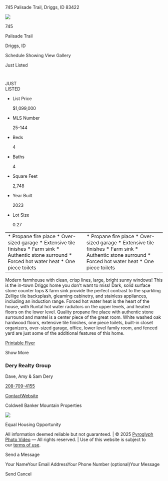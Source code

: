 745 Palisade Trail, Driggs, ID 83422


































![](https://www.facebook.com/tr?id=2530273103752075&ev=PageView&noscript=1)







745

Palisade Trail

Driggs, ID

Schedule Showing
View Gallery

Just Listed

![]()

![]()

JUST  
LISTED




* List Price

  $1,099,000
* MLS Number

  25-144
* Beds

  4
* Baths

  4
* Square Feet

  2,748
* Year Built

  2023
* Lot Size

  0.27

|  |  |
| --- | --- |
| * Propane fire place * Over-sized garage * Extensive tile finishes * Farm sink * Authentic stone surround * Forced hot water heat * One piece toilets | * Propane fire place * Over-sized garage * Extensive tile finishes * Farm sink * Authentic stone surround * Forced hot water heat * One piece toilets |

Modern farmhouse with clean, crisp lines, large, bright sunny windows! This is the in-town Driggs home you don't want to miss! Dark, solid surface stone counter tops & farm sink provide the perfect contrast to the sparkling Zellige tile backsplash, gleaming cabinetry, and stainless appliances, including an induction range. Forced hot water heat is the heart of the house, with Runtal hot water radiators on the upper levels, and heated floors on the lower level. Quality propane fire place with authentic stone surround and mantel is a center piece of the great room. White washed oak hardwood floors, extensive tile finishes, one piece toilets, built-in closet organizers, over-sized garage, office, lower level family room, and fenced yard are just some of the additional features of this home.

[Printable Flyer](/view/flyer.asp?s=1957740&m=438)

Show More




### Dery Realty Group

Dave, Amy & Sam Dery

[208-709-4155](tel://208-709-4155)

[Contact](#)[Website](https://www.mytetonrealestate.com/)

Coldwell Banker Mountain Properties

![](https://pyroglyphphotovideo.hd.pics/_r/1957740_6170_1200_630_791917830)

Equal Housing Opportunity

All information deemed reliable but not guaranteed. |
© 2025 [Pyroglyph Photo Video](https://pyroglyphphotovideo.hd.pics/order) — All rights reserved.
|
Use of this website is subject to our [terms of use](/public/terms.asp).

Send a Message

Your NameYour Email AddressYour Phone Number (optional)Your Message

Send
Cancel